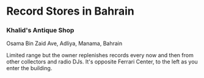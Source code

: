 # Record Stores in Bahrain

### Khalid's Antique Shop

Osama Bin Zaid Ave, Adliya, Manama, Bahrain

Limited range but the owner replenishes records every now and then from other collectors and radio DJs. It's opposite Ferrari Center, to the left as you enter the building.

